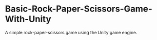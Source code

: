 # Basic-Rock-Paper-Scissors-Game-With-Unity
A simple rock-paper-scissors game using the Unity game engine.
